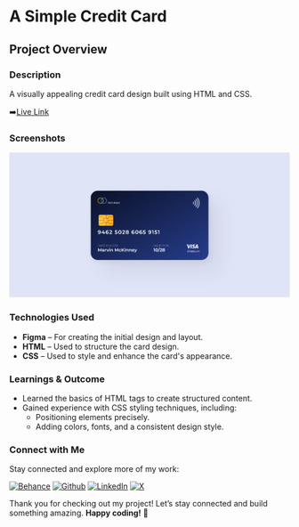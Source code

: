 # A Simple Credit Card

## Project Overview

### Description

A visually appealing credit card design built using HTML and CSS.

➡️[Live Link](https://credit-card-kappa-three.vercel.app/)

### Screenshots

![Credit Card Design](./assets/credit-card.png)

### Technologies Used

- **Figma** – For creating the initial design and layout.
- **HTML** – Used to structure the card design.
- **CSS** – Used to style and enhance the card's appearance.

### Learnings & Outcome

- Learned the basics of HTML tags to create structured content.
- Gained experience with CSS styling techniques, including:
  - Positioning elements precisely.
  - Adding colors, fonts, and a consistent design style.

### Connect with Me

Stay connected and explore more of my work:

[![Behance](https://img.shields.io/badge/Behance-0054F7?style=for-the-badge&logo=behance&logoColor=white)](https://www.behance.net/sourabhjaishwal)
[![Github](https://img.shields.io/badge/GitHub-100000?style=for-the-badge&logo=github&logoColor=white)](https://github.com/sourabhjaishwal)
[![LinkedIn](https://img.shields.io/badge/LinkedIn-0077B5?style=for-the-badge&logo=linkedin&logoColor=white)](https://www.linkedin.com/in/sourabhjaishwal/)
[![X](https://img.shields.io/badge/X-000000?style=for-the-badge&logo=x&logoColor=white)](https://x.com/sourabhsandbox)

Thank you for checking out my project! Let’s stay connected and build something amazing. **Happy coding!** 🚀
